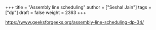 +++
title = "Assembly line scheduling"
author = ["Seshal Jain"]
tags = ["dp"]
draft = false
weight = 2363
+++

<https://www.geeksforgeeks.org/assembly-line-scheduling-dp-34/>
